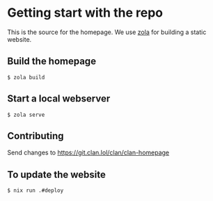 # Getting start with the repo

This is the source for the homepage.
We use [zola](https://www.getzola.org/) for building a static website.

## Build the homepage

```
$ zola build
```

## Start a local webserver

```
$ zola serve
```

## Contributing

Send changes to https://git.clan.lol/clan/clan-homepage


## To update the website

```
$ nix run .#deploy
```
